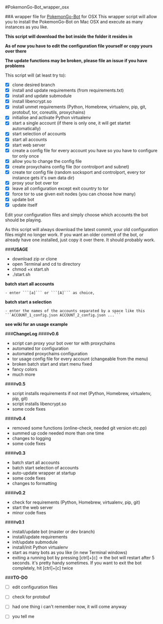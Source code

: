#PokemonGo-Bot_wrapper_osx

##A wrapper file for [PokemonGo-Bot](https://github.com/PokemonGoF/PokemonGo-Bot) for OSX
This wrapper script will allow you to install the PokemonGo-Bot on Mac OSX and execute as many instances as you like.

**This script will download the bot inside the folder it resides in**

**As of now you have to edit the configuration file yourself or copy yours over there**

**The update functions may be broken, please file an issue if you have problems**

This script will (at least try to):

- [x] clone desired branch 
- [x] install and update requirements (from requirements.txt)
- [x] install and update submodule 
- [x] install libencrypt.so
- [x] install unmet requirements (Python, Homebrew, virtualenv, pip, git, protobuf, tor, coreutils, proxychains)
- [x] initialise and activate Python virtualenv 
- [x] start a single account (if there is only one, it will get startet automatically)
- [x] start selection of accounts
- [x] start all accounts
- [x] start web server
- [x] create a config file for every account you have so you have to configure tor only once
- [x] allow you to change the config file
- [x] create proxychains config file (tor controlport and subnet)
- [x] create tor config file (random socksport and controlport, every tor instance gets it's own data dir)
- [x] proxy your bot over tor
- [x] leave all configuration except exit country to tor
- [x] force tor to use given exit nodes (you can choose how many)
- [x] update bot
- [x] update itself

Edit your configuration files and simply choose which accounts the bot should be playing.

As this script will always download the latest commit, your old configuration files might no longer work. 
If you want an older commit of the bot, or already have one installed, just copy it over there. 
It should probably work.

###**USAGE**
- download zip or clone
- open Terminal and cd to directory
- chmod +x start.sh
- ./start.sh

**batch start all accounts**

	- enter ```[a]``` or ```[A]``` as choice,

**batch start a selection**

	- enter the names of the accounts separated by a space like this 
	```ACCOUNT_1_config.json ACCOUNT_2_config.json ...```


**see wiki for an usage example**

###**ChangeLog**
####**v0.6**
- script can proxy your bot over tor with proxychains
- automated tor configuration
- automated proxychains configuration
- tor usage config file for every account (changeable from the menu)
- broken batch start and start menu fixed
- fancy colors
- much more

####**v0.5**
- script installs requirements if not met (Python, Homebrew, virtualenv, pip, git)
- script installs libencrypt.so
- some code fixes

####**v0.4**
- removed some functions (online-check, needed git version etc.pp)
- summed up code needed more than one time
- changes to logging
- some code fixes

####**v0.3**
- batch start all accounts
- batch start selection of accounts
- auto-update wrapper at startup
- some code fixes
- changes to formatting

####**v0.2**
- check for requirements (Python, Homebrew, virtualenv, pip, git)
- start the web server
- minor code fixes

####**v0.1**
- install/update bot (master or dev branch)
- install/update requirements
- init/update submodule
- install/init Python virtualenv
- start as many bots as you like (in new Terminal windows)
- exiting a running bot by pressing [ctrl]+[c] -> the bot will restart after 5 seconds. it's pretty handy sometimes. If you want to exit the bot completely, hit [ctrl]+[c] twice

###**TO-DO**
- [ ] edit configuration files
- [ ] check for protobuf
- [ ] had one thing i can't remember now, it will come anyway
- [ ] you tell me



